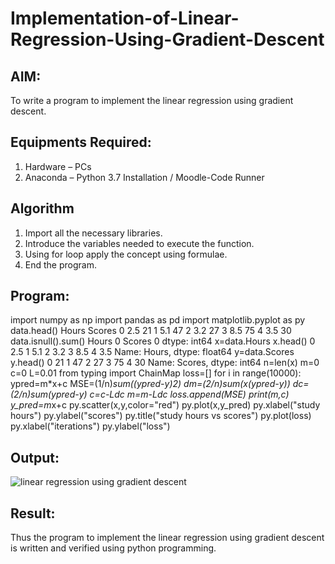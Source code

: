# Implementation-of-Linear-Regression-Using-Gradient-Descent

## AIM:
To write a program to implement the linear regression using gradient descent.

## Equipments Required:
1. Hardware – PCs
2. Anaconda – Python 3.7 Installation / Moodle-Code Runner

## Algorithm
1. Import all the necessary libraries.
2. Introduce the variables needed to execute the function.
3. Using for loop apply the concept using formulae.
4.  End the program.

## Program:
import numpy as np
import pandas as pd
import matplotlib.pyplot as py
data.head()
Hours	Scores
0	2.5	21
1	5.1	47
2	3.2	27
3	8.5	75
4	3.5	30
data.isnull().sum()
Hours     0
Scores    0
dtype: int64
x=data.Hours
x.head()
0    2.5
1    5.1
2    3.2
3    8.5
4    3.5
Name: Hours, dtype: float64
y=data.Scores
y.head()
0    21
1    47
2    27
3    75
4    30
Name: Scores, dtype: int64
n=len(x)
m=0
c=0
L=0.01
from typing import ChainMap
loss=[]
for i in range(10000):
  ypred=m*x+c
  MSE=(1/n)*sum((ypred-y)*2)
  dm=(2/n)*sum(x*(ypred-y))
  dc=(2/n)*sum(ypred-y)
  c=c-L*dc
  m=m-L*dc
  loss.append(MSE)
  print(m,c)
  y_pred=m*x+c
  py.scatter(x,y,color="red")
py.plot(x,y_pred)
py.xlabel("study hours")
py.ylabel("scores")
py.title("study hours vs scores")
py.plot(loss)
py.xlabel("iterations")
py.ylabel("loss")

## Output:
![linear regression using gradient descent](sam.png)


## Result:
Thus the program to implement the linear regression using gradient descent is written and verified using python programming.
